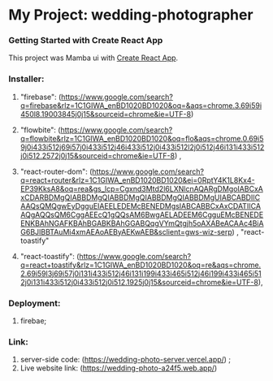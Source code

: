 # My Project: wedding-photographer

### Getting Started with Create React App

This project was Mamba ui with [Create React App](https://www.google.com/search?q=mamba+ui&rlz=1C1GIWA_enBD1020BD1020&oq=&aqs=chrome.1.69i59i450l8.18762982j0j15&sourceid=chrome&ie=UTF-8).

### Installer: 
1.  "firebase": (https://www.google.com/search?q=firebase&rlz=1C1GIWA_enBD1020BD1020&oq=&aqs=chrome.3.69i59i450l8.19003845j0j15&sourceid=chrome&ie=UTF-8)
2.  "flowbite": (https://www.google.com/search?q=flowbite&rlz=1C1GIWA_enBD1020BD1020&oq=flo&aqs=chrome.0.69i59j0i433i512j69i57j0i433i512j46i433i512j0i433i512l2j0i512j46i131i433i512j0i512.2572j0j15&sourceid=chrome&ie=UTF-8) ,
  
 3.  "react-router-dom": (https://www.google.com/search?q=react+router&rlz=1C1GIWA_enBD1020BD1020&ei=0RptY4K1L8Kx4-EP39KksA8&oq=rea&gs_lcp=Cgxnd3Mtd2l6LXNlcnAQARgDMgoIABCxAxCDARBDMgQIABBDMgQIABBDMgQIABBDMgQIABBDMgUIABCABDIICAAQsQMQgwEyDgguEIAEELEDEMcBENEDMgsIABCABBCxAxCDATIICAAQgAQQsQM6CggAEEcQ1gQQsAM6BwgAELADEEM6CgguEMcBENEDEENKBAhNGAFKBAhBGABKBAhGGABQqgVYmQtgjh5oAXABeACAAc4BiAG6BJIBBTAuMi4xmAEAoAEByAEKwAEB&sclient=gws-wiz-serp) ,
    "react-toastify"

4. "react-toastify": (https://www.google.com/search?q=react+toastify&rlz=1C1GIWA_enBD1020BD1020&oq=re&aqs=chrome.2.69i59l3j69i57j0i131i433i512j46i131i199i433i465i512j46i199i433i465i512j0i131i433i512j0i433i512j0i512.1925j0j15&sourceid=chrome&ie=UTF-8),


### Deployment:

1. firebae;

### Link:
1. server-side code: (https://wedding-photo-server.vercel.app/) ;
2. Live website link: (https://wedding-photo-a24f5.web.app/)


